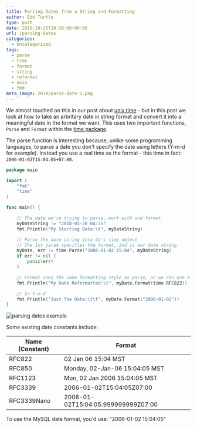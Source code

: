 ```yaml
---
title: Parsing Dates from a String and Formatting
author: Edd Turtle
type: post
date: 2018-10-25T20:20:00+00:00
url: /parsing-dates
categories:
  - Uncategorized
tags:
  - parse
  - time
  - format
  - string
  - reformat
  - unix
  - Ymd
meta_image: 2018/parse-date-2.png
---
```


We almost touched on this in our post about [unix time](/get-unix-time/) - but in this post we look at how to take an arbritary date in string format and convert it into a meaningful date in the format we want. This uses two important functions, `Parse` and `Format` within the [time package](https://golang.org/pkg/time/).

The parse function is interesting because, unlike some programming languages, to parse a date you don't specify the date using letters (Y-m-d for example). Instead you use a real time as the format - this time in fact: `2006-01-02T15:04:05+07:00`.

```go
package main

import (
	"fmt"
	"time"
)

func main() {

	// The date we're trying to parse, work with and format
	myDateString := "2018-01-20 04:35"
	fmt.Println("My Starting Date:\t", myDateString)

	// Parse the date string into Go's time object
	// The 1st param specifies the format, 2nd is our date string
	myDate, err := time.Parse("2006-01-02 15:04", myDateString)
	if err != nil {
		panic(err)
	}

	// Format uses the same formatting style as parse, or we can use a pre-made constant
	fmt.Println("My Date Reformatted:\t", myDate.Format(time.RFC822))

	// In Y-m-d
	fmt.Println("Just The Date:\t\t", myDate.Format("2006-01-02"))
}
```

![parsing dates example](/img/2018/parse-date-2.png)

Some existing date constants include:

| Name (Constant) | Format |
| --- | --- |
| RFC822 | 02 Jan 06 15:04 MST |
| RFC850 | Monday, 02-Jan-06 15:04:05 MST |
| RFC1123 | Mon, 02 Jan 2006 15:04:05 MST |
| RFC3339 | 2006-01-02T15:04:05Z07:00 |
| RFC3339Nano | 2006-01-02T15:04:05.999999999Z07:00 |

To use the MySQL date format, you'd use: "2006-01-02 15:04:05"